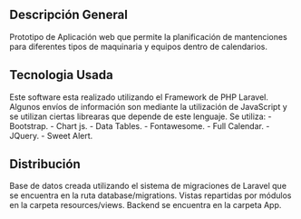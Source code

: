 ## Descripción General
Prototipo de Aplicación web que permite la planificación de mantenciones para diferentes tipos de maquinaria y equipos dentro de calendarios.
## Tecnologia Usada 
Este software esta realizado utilizando el Framework de PHP Laravel.
Algunos envíos de información son mediante la utilización de JavaScript y se utilizan ciertas librearas que depende de este lenguaje.
Se utiliza:
	- Bootstrap. 
	- Chart js.
	- Data Tables.
	- Fontawesome.
	- Full Calendar.
	- JQuery.
    - Sweet Alert.
    
## Distribución
Base de datos creada utilizando el sistema de migraciones de Laravel que se encuentra en la ruta database/migrations.
Vistas repartidas por módulos en la carpeta resources/views.
Backend se encuentra en la carpeta App.


    

